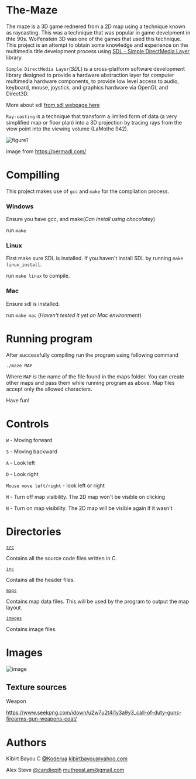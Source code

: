 # The-Maze

The maze is a 3D game rednered from a 2D map using a technique known as raycasting. This was a technique that was popular in game develpment in thte 90s. Wolfenstein 3D was one of the games that used this technique. This project is an attempt to obtain some knowledge and experience on the multimedia title development process using [SDL - Simple DirectMedia Layer](https://www.libsdl.org/) library.

`Simple DirectMedia Layer`(*SDL*) is a cross-platform software development library designed to provide a hardware abstraction layer for computer multimedia hardware components, to provide low level access to audio, keyboard, mouse, joystick, and graphics hardware via OpenGL and Direct3D. 

More about sdl [from sdl webpage here](https://www.libsdl.org/)

`Ray-casting` is a technique that transform a limited form of data (a very simplified map or floor plan) into a 3D projection by tracing rays from the view point into the viewing volume (LaMothe 942).

![figure1](https://user-images.githubusercontent.com/44834632/138761695-32039d06-5111-4d56-b8f8-1a18d5fbb239.gif)

image from https://permadi.com/

# Compilling

This project makes use of `gcc` and `make` for the compilation process.

### Windows

Ensure you have gcc, and make(*Can install using chocolatey*)

run `make`

### Linux

First make sure SDL is installed. If you haven't install SDL by running `make linux_install`.

run `make linux` to compile.

### Mac

Ensure sdl is installed.

run `make mac` (*Haven't tested it yet on Mac environment*)

# Running program

After successfully compiling run the program using following command

`./maze MAP`

Where `MAP` is the name of the file found in the maps folder. You can create other maps and pass them while running program as above. Map files accept only the allowed characters.

Have fun!

# Controls

`W` - Moving forward

`S` - Moving backward

`A` - Look left

`D` - Look right

 `Mouse move left/right` - look left or right
 
 `M` - Turn off map visibility. The 2D map won't be visible on clicking
 
 `N` - Turn on map visibility. The 2D map will be visible again if it wasn't
 
# Directories

[`src`](https://github.com/candiepih/The-Maze/tree/main/src)

Contains all the source code files written in C.

[`inc`](https://github.com/candiepih/The-Maze/tree/main/inc)

Contains all the header files.

[`maps`](https://github.com/candiepih/The-Maze/tree/main/maps)

Contains map data files. This will be used by the program to output the map layout.

[`images`]()

Contains image files.

# Images

![image](https://user-images.githubusercontent.com/44834632/138765500-bd3838d0-fe46-4018-87b0-21143fb77e8b.png)

 
## Texture sources

Weapon

https://www.seekpng.com/idown/u2w7u2t4i1y3a9y3_call-of-duty-guns-firearms-gun-weapons-coat/

# Authors

Kibirt Bayou C [@Koderua](https://github.com/Koderua) <kibirtbayou@yahoo.com>

Alex Steve [@candiepih](https://github.com/candiepih) <mutheeal.am@gmail.com>
